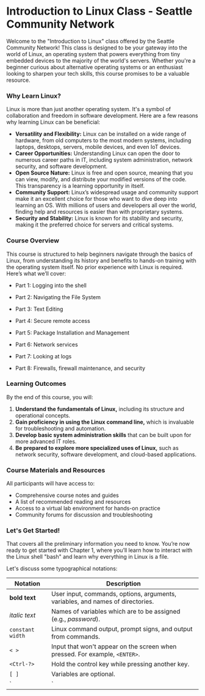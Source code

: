 # Introduction to Linux Class - Seattle Community Network

Welcome to the "Introduction to Linux" class offered by the Seattle Community Network! This class is designed to be your gateway into the world of Linux, an operating system that powers everything from tiny embedded devices to the majority of the world's servers. Whether you're a beginner curious about alternative operating systems or an enthusiast looking to sharpen your tech skills, this course promises to be a valuable resource.

### Why Learn Linux?

Linux is more than just another operating system. It's a symbol of collaboration and freedom in software development. Here are a few reasons why learning Linux can be beneficial:

- **Versatility and Flexibility:** Linux can be installed on a wide range of hardware, from old computers to the most modern systems, including laptops, desktops, servers, mobile devices, and even IoT devices.
- **Career Opportunities:** Understanding Linux can open the door to numerous career paths in IT, including system administration, network security, and software development.
- **Open Source Nature:** Linux is free and open source, meaning that you can view, modify, and distribute your modified versions of the code. This transparency is a learning opportunity in itself.
- **Community Support:** Linux’s widespread usage and community support make it an excellent choice for those who want to dive deep into learning an OS. With millions of users and developers all over the world, finding help and resources is easier than with proprietary systems.
- **Security and Stability:** Linux is known for its stability and security, making it the preferred choice for servers and critical systems.

### Course Overview

This course is structured to help beginners navigate through the basics of Linux, from understanding its history and benefits to hands-on training with the operating system itself. No prior experience with Linux is required. Here’s what we’ll cover:

- Part 1: Logging into the shell

- Part 2: Navigating the File System

- Part 3: Text Editing

- Part 4: Secure remote access

- Part 5: Package Installation and Management

- Part 6: Network services

- Part 7: Looking at logs

- Part 8: Firewalls, firewall maintenance, and security

### Learning Outcomes

By the end of this course, you will:

1. **Understand the fundamentals of Linux,** including its structure and operational concepts.
2. **Gain proficiency in using the Linux command line,** which is invaluable for troubleshooting and automation.
3. **Develop basic system administration skills** that can be built upon for more advanced IT roles.
4. **Be prepared to explore more specialized uses of Linux,** such as network security, software development, and cloud-based applications.

### Course Materials and Resources

All participants will have access to:

- Comprehensive course notes and guides
- A list of recommended reading and resources
- Access to a virtual lab environment for hands-on practice
- Community forums for discussion and troubleshooting

### Let's Get Started!

That covers all the preliminary information you need to know. You’re now ready to get started with Chapter 1, where you’ll learn how to interact with the Linux shell "bash" and learn why everything in Linux is a file.

Let's discuss some typographical notations:

| Notation          | Description |
|-------------------|-------------|
| **bold text**     | User input, commands, options, arguments, variables, and names of directories. |
| *italic text*     | Names of variables which are to be assigned (e.g., *password*). |
| `constant width`  | Linux command output, prompt signs, and output from commands. |
| `< >`             | Input that won't appear on the screen when pressed. For example, `<ENTER>`. |
| `<Ctrl-?>`        | Hold the control key while pressing another key. |
| `[ ]`             | Variables are optional. |
| `|`               | Logical or, for example `[ arg1 | arg2 ]` would represent choose arg1 or arg2. |

